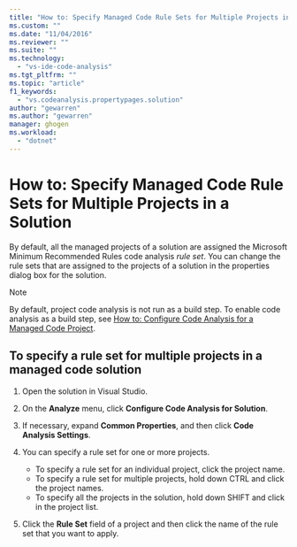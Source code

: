 ```yaml
---
title: "How to: Specify Managed Code Rule Sets for Multiple Projects in a Solution | Microsoft Docs"
ms.custom: ""
ms.date: "11/04/2016"
ms.reviewer: ""
ms.suite: ""
ms.technology: 
  - "vs-ide-code-analysis"
ms.tgt_pltfrm: ""
ms.topic: "article"
f1_keywords: 
  - "vs.codeanalysis.propertypages.solution"
author: "gewarren"
ms.author: "gewarren"
manager: ghogen
ms.workload: 
  - "dotnet"
---
```

# How to: Specify Managed Code Rule Sets for Multiple Projects in a Solution

By default, all the managed projects of a solution are assigned the Microsoft Minimum Recommended Rules code analysis *rule set*. You can change the rule sets that are assigned to the projects of a solution in the properties dialog box for the solution.

> [!NOTE]
> By default, project code analysis is not run as a build step. To enable code analysis as a build step, see [How to: Configure Code Analysis for a Managed Code Project](../code-quality/how-to-configure-code-analysis-for-a-managed-code-project.md).

## To specify a rule set for multiple projects in a managed code solution

1. Open the solution in Visual Studio.
1. On the **Analyze** menu, click **Configure Code Analysis for Solution**.
1. If necessary, expand **Common Properties**, and then click **Code Analysis Settings**.
1. You can specify a rule set for one or more projects.

    - To specify a rule set for an individual project, click the project name.
    - To specify a rule set for multiple projects, hold down CTRL and click the project names.
    - To specify all the projects in the solution, hold down SHIFT and click in the project list.

1. Click the **Rule Set** field of a project and then click the name of the rule set that you want to apply.